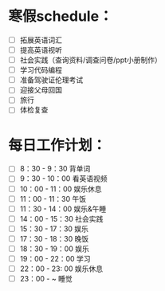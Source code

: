 
# 寒假schedule：
- [ ] 拓展英语词汇
- [ ] 提高英语视听
- [ ] 社会实践（查询资料/调查问卷/ppt小册制作）
- [ ] 学习代码编程
- [ ] 准备驾驶证伦理考试
- [ ] 迎接父母回国
- [ ] 旅行
- [ ] 体检复查
# 每日工作计划：
- [ ] 8：30 - 9：30 背单词
- [ ] 9：30 - 10：00 看英语视频
- [ ] 10：00 - 11：00 娱乐休息
- [ ] 11：00 - 11：30 午饭
- [ ] 11：30 - 14：00 娱乐&午睡
- [ ] 14：00 - 15：30 社会实践
- [ ] 15：30 - 17：30 娱乐
- [ ] 17：30 - 18：30 晚饭
- [ ] 18：30 - 19：00 娱乐
- [ ] 19：00 - 22：00 学习
- [ ] 22：00 - 23: 00 娱乐休息
- [ ] 23：00 - ~ 睡觉
